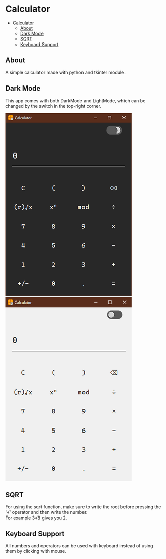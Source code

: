 # Calculator

-   [Calculator](#Calculator)
    -   [About](#About)
    -   [Dark Mode](#Dark-Mode)
    -   [SQRT](#SQRT)
    -   [Keyboard Support](#Keyboard-Support)

## About

A simple calculator made with python and tkinter module.

## Dark Mode

This app comes with both DarkMode and LightMode, which can be changed by the switch in the top-right corner.

![DarkMode](./sc/dark.png)
![LightMode](./sc/light.png)

## SQRT

For using the sqrt function, make sure to write the root before pressing the '√' operator and then write the number.  
For example 3√8 gives you 2.

## Keyboard Support

All numbers and operators can be used with keyboard instead of using them by clicking with mouse.

